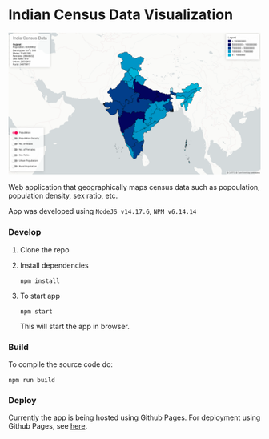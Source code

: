# Indian Census Data Visualization

![](census-map.png)


Web application that geographically maps census data such as popoulation, population density, sex ratio, etc.

App was developed using `NodeJS v14.17.6`, `NPM v6.14.14`

### Develop
1. Clone the repo
2. Install dependencies

    ```
    npm install
    ```
3. To start app

    ```
    npm start
    ```
    This will start the app in browser.

### Build
To compile the source code do:

```
npm run build
```

### Deploy
Currently the app is being hosted using Github Pages.
For deployment using Github Pages, see [here](https://create-react-app.dev/docs/deployment/#github-pages).
